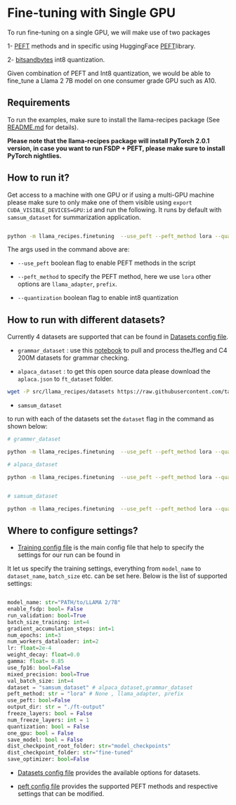 # Fine-tuning with Single GPU

To run fine-tuning on a single GPU, we will  make use of two packages

1- [PEFT](https://huggingface.co/blog/peft) methods and in specific using HuggingFace [PEFT](https://github.com/huggingface/peft)library.

2- [bitsandbytes](https://github.com/TimDettmers/bitsandbytes) int8 quantization.

Given combination of PEFT and Int8 quantization, we would be able to fine_tune a Llama 2 7B model on one consumer grade GPU such as A10.

## Requirements 
To run the examples, make sure to install the llama-recipes package (See [README.md](../README.md) for details).

**Please note that the llama-recipes package will install PyTorch 2.0.1 version, in case you want to run FSDP + PEFT, please make sure to install PyTorch nightlies.**

## How to run it?

Get access to a machine with one GPU or if using a multi-GPU machine please make sure to only make one of them visible using `export CUDA_VISIBLE_DEVICES=GPU:id` and run the following. It runs by default with `samsum_dataset` for summarization application.


```bash

python -m llama_recipes.finetuning  --use_peft --peft_method lora --quantization --use_fp16 --model_name /patht_of_model_folder/7B --output_dir Path/to/save/PEFT/model

```
The args used in the command above are:

* `--use_peft` boolean flag to enable PEFT methods in the script

* `--peft_method` to specify the PEFT method, here we use `lora` other options are `llama_adapter`, `prefix`.

* `--quantization` boolean flag to enable int8 quantization


## How to run with different datasets?

Currently 4 datasets are supported that can be found in [Datasets config file](../llama_recipes/configs/datasets.py).

* `grammar_dataset` : use this [notebook](../llama_recipes/datasets/grammar_dataset/grammar_dataset_process.ipynb) to pull and process theJfleg and C4 200M datasets for grammar checking.

* `alpaca_dataset` : to get this open source data please download the `aplaca.json` to `ft_dataset` folder.

```bash
wget -P src/llama_recipes/datasets https://raw.githubusercontent.com/tatsu-lab/stanford_alpaca/main/alpaca_data.json
```

* `samsum_dataset`

to run with each of the datasets set the `dataset` flag in the command as shown below:

```bash
# grammer_dataset

python -m llama_recipes.finetuning  --use_peft --peft_method lora --quantization  --dataset grammar_dataset --model_name /patht_of_model_folder/7B --output_dir Path/to/save/PEFT/model

# alpaca_dataset

python -m llama_recipes.finetuning  --use_peft --peft_method lora --quantization  --dataset alpaca_dataset --model_name /patht_of_model_folder/7B --output_dir Path/to/save/PEFT/model


# samsum_dataset

python -m llama_recipes.finetuning  --use_peft --peft_method lora --quantization  --dataset samsum_dataset --model_name /patht_of_model_folder/7B --output_dir Path/to/save/PEFT/model

```

## Where to configure settings?

* [Training config file](../llama_recipes/configs/training.py) is the main config file that help to specify the settings for our run can be found in

It let us specify the training settings, everything from `model_name` to `dataset_name`, `batch_size` etc. can be set here. Below is the list of supported settings:

```python

model_name: str="PATH/to/LLAMA 2/7B"
enable_fsdp: bool= False
run_validation: bool=True
batch_size_training: int=4
gradient_accumulation_steps: int=1
num_epochs: int=3
num_workers_dataloader: int=2
lr: float=2e-4
weight_decay: float=0.0
gamma: float= 0.85
use_fp16: bool=False
mixed_precision: bool=True
val_batch_size: int=4
dataset = "samsum_dataset" # alpaca_dataset,grammar_dataset
peft_method: str = "lora" # None , llama_adapter, prefix
use_peft: bool=False
output_dir: str = "./ft-output"
freeze_layers: bool = False
num_freeze_layers: int = 1
quantization: bool = False
one_gpu: bool = False
save_model: bool = False
dist_checkpoint_root_folder: str="model_checkpoints"
dist_checkpoint_folder: str="fine-tuned"
save_optimizer: bool=False

```

* [Datasets config file](../llama_recipes/configs/datasets.py) provides the available options for datasets.

* [peft config file](../llama_recipes/configs/peft.py) provides the supported PEFT methods and respective settings that can be modified.
